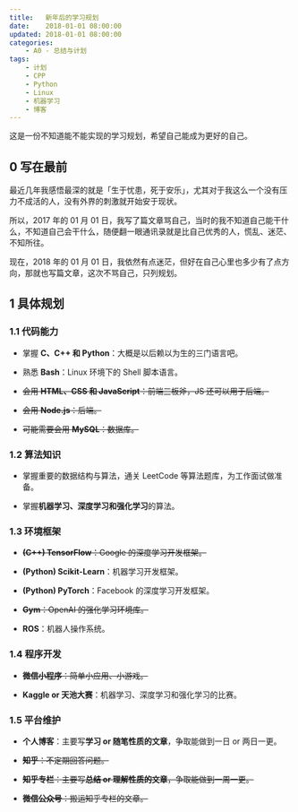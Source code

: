 ```yaml
---
title:   新年后的学习规划
date:    2018-01-01 08:00:00
updated: 2018-01-01 08:00:00
categories:
    - A0 - 总结与计划
tags:
    - 计划
    - CPP
    - Python
    - Linux
    - 机器学习
    - 博客
---
```


这是一份不知道能不能实现的学习规划，希望自己能成为更好的自己。

<!-- more -->

## 0 写在最前

最近几年我感悟最深的就是「生于忧患，死于安乐」，尤其对于我这么一个没有压力不成活的人，没有外界的刺激就开始安于现状。

所以，2017 年的 01 月 01 日，我写了篇文章骂自己，当时的我不知道自己能干什么，不知道自己会干什么，随便翻一眼通讯录就是比自己优秀的人，慌乱、迷茫、不知所往。

现在，2018 年的 01 月 01 日，我依然有点迷茫，但好在自己心里也多少有了点方向，那就也写篇文章，这次不骂自己，只列规划。

## 1 具体规划

### 1.1 代码能力

- 掌握 **C、C++ 和 Python**：大概是以后赖以为生的三门语言吧。

- 熟悉 **Bash**：Linux 环境下的 Shell 脚本语言。

- ~~会用 **HTML、CSS 和 JavaScript**：前端三板斧，JS 还可以用于后端。~~

- ~~会用 **Node.js**：后端。~~

- ~~可能需要会用 **MySQL**：数据库。~~

### 1.2 算法知识

- 掌握重要的数据结构与算法，通关 LeetCode 等算法题库，为工作面试做准备。

- 掌握**机器学习、深度学习和强化学习**的算法。

### 1.3 环境框架

- ~~**(C++) TensorFlow**：Google 的深度学习开发框架。~~

- **(Python) Scikit-Learn**：机器学习开发框架。

- **(Python) PyTorch**：Facebook 的深度学习开发框架。

- ~~**Gym**：OpenAI 的强化学习环境库。~~

- **ROS**：机器人操作系统。

### 1.4 程序开发

- ~~**微信小程序**：简单小应用、小游戏。~~

- **Kaggle or 天池大赛**：机器学习、深度学习和强化学习的比赛。

### 1.5 平台维护

- **个人博客**：主要写**学习 or 随笔性质的文章**，争取能做到一日 or 两日一更。

- ~~**知乎**：不定期回答问题。~~

- ~~**知乎专栏**：主要写**总结 or 理解性质的文章**，争取能做到一周一更。~~

- ~~**微信公众号**：搬运知乎专栏的文章。~~
